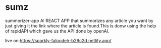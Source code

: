 # sumz
summorizer-app
AI REACT APP that summorizes any article you want by just giving it the link where the article is found.This is donw using the help of rapidAPI which gave us the API done by openAI.

live on:https://sparkly-faloodeh-b26c2d.netlify.app/

